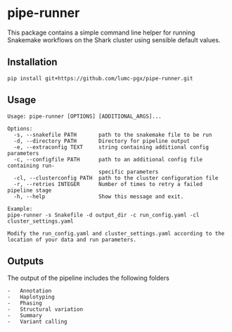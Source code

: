 # pipe-runner

This package contains a simple command line helper for running Snakemake workflows on the Shark cluster using sensible default values.  

## Installation

```
pip install git+https://github.com/lumc-pgx/pipe-runner.git
```

## Usage

```
Usage: pipe-runner [OPTIONS] [ADDITIONAL_ARGS]...

Options:
  -s, --snakefile PATH       path to the snakemake file to be run
  -d, --directory PATH       Directory for pipeline output
  -e, --extraconfig TEXT     string containing additional config parameters
  -c, --configfile PATH      path to an additional config file containing run-
                             specific parameters
  -cl, --clusterconfig PATH  path to the cluster configuration file
  -r, --retries INTEGER      Number of times to retry a failed pipeline stage
  -h, --help                 Show this message and exit.

Example:
pipe-runner -s Snakefile -d output_dir -c run_config.yaml -cl cluster_settings.yaml

Modify the run_config.yaml and cluster_settings.yaml according to the location of your data and run parameters.
```

## Outputs
The output of the pipeline includes the following folders

```
-	Annotation
-	Haplotyping
-	Phasing
-	Structural variation
-	Summary
-	Variant calling

```

